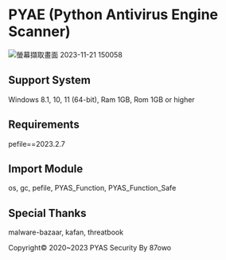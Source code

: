 # PYAE (Python Antivirus Engine Scanner)
![螢幕擷取畫面 2023-11-21 150058](https://github.com/87owo/PYAE/assets/85057800/4c13853a-d7a2-40d2-a1a3-99ee2a9225f1)

## Support System
Windows 8.1, 10, 11 (64-bit), Ram 1GB, Rom 1GB or higher

## Requirements
pefile==2023.2.7

## Import Module
os, gc, pefile, PYAS_Function, PYAS_Function_Safe

## Special Thanks
malware-bazaar, kafan, threatbook

Copyright© 2020~2023 PYAS Security By 87owo
